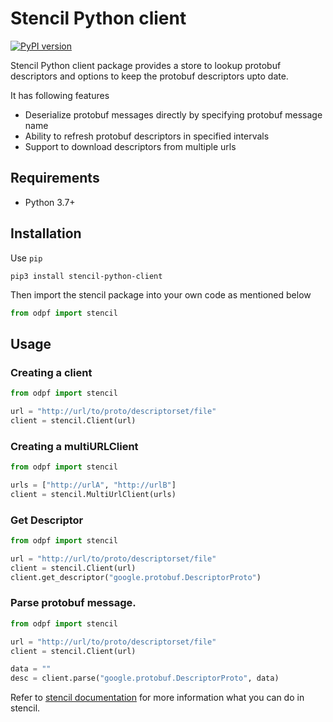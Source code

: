 # Stencil Python client

[![PyPI version](https://badge.fury.io/py/stencil-python-client.svg)](https://badge.fury.io/py/stencil-python-client)

Stencil Python client package provides a store to lookup protobuf descriptors and options to keep the protobuf descriptors upto date.

It has following features
 - Deserialize protobuf messages directly by specifying protobuf message name
 - Ability to refresh protobuf descriptors in specified intervals
 - Support to download descriptors from multiple urls


## Requirements

 - Python 3.7+

## Installation

Use `pip`
```
pip3 install stencil-python-client
```

Then import the stencil package into your own code as mentioned below
```python
from odpf import stencil
```

## Usage

### Creating a client

```python
from odpf import stencil

url = "http://url/to/proto/descriptorset/file"
client = stencil.Client(url)
```

### Creating a multiURLClient

```python
from odpf import stencil

urls = ["http://urlA", "http://urlB"]
client = stencil.MultiUrlClient(urls)
```

### Get Descriptor
```python
from odpf import stencil

url = "http://url/to/proto/descriptorset/file"
client = stencil.Client(url)
client.get_descriptor("google.protobuf.DescriptorProto")
```

### Parse protobuf message. 
```python
from odpf import stencil

url = "http://url/to/proto/descriptorset/file"
client = stencil.Client(url)

data = ""
desc = client.parse("google.protobuf.DescriptorProto", data)
```

Refer to [stencil documentation](https://odpf.gitbook.io/stencil/) for more information what you can do in stencil.
